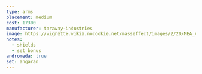 ```yaml
---
type: arms
placement: medium
cost: 17300
manufacturer: taravay-industries
image: https://vignette.wikia.nocookie.net/masseffect/images/2/20/MEA_Angaran_Ranger_Arms.png/revision/latest/scale-to-width-down/350?cb=20180509000906
notes:
  - shields
  - set_bonus
andromeda: true
set: angaran
---
```

